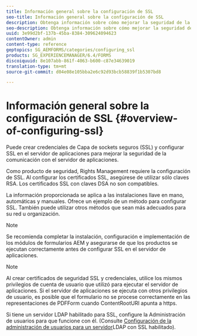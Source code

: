 ```yaml
---
title: Información general sobre la configuración de SSL
seo-title: Información general sobre la configuración de SSL
description: Obtenga información sobre cómo mejorar la seguridad de la comunicación mediante la configuración de SSL.
seo-description: Obtenga información sobre cómo mejorar la seguridad de la comunicación mediante la configuración de SSL.
uuid: 3e99d2bf-137b-45ba-8384-309624094623
contentOwner: admin
content-type: reference
geptopics: SG_AEMFORMS/categories/configuring_ssl
products: SG_EXPERIENCEMANAGER/6.4/FORMS
discoiquuid: 8e107abb-861f-4063-b600-c87e34639019
translation-type: tm+mt
source-git-commit: d04e08e105bba2e6c92d93bcb58839f1b5307bd8

---
```



# Información general sobre la configuración de SSL {#overview-of-configuring-ssl}

Puede crear credenciales de Capa de sockets seguros (SSL) y configurar SSL en el servidor de aplicaciones para mejorar la seguridad de la comunicación con el servidor de aplicaciones.

Como producto de seguridad, Rights Management requiere la configuración de SSL. Al configurar los certificados SSL, asegúrese de utilizar sólo claves RSA. Los certificados SSL con claves DSA no son compatibles.

La información proporcionada se aplica a las instalaciones llave en mano, automáticas y manuales. Ofrece un ejemplo de un método para configurar SSL. También puede utilizar otros métodos que sean más adecuados para su red u organización.

>[!NOTE]
>
>Se recomienda completar la instalación, configuración e implementación de los módulos de formularios AEM y asegurarse de que los productos se ejecutan correctamente antes de configurar SSL en el servidor de aplicaciones.

>[!NOTE]
>
>Al crear certificados de seguridad SSL y credenciales, utilice los mismos privilegios de cuenta de usuario que utilizó para ejecutar el servidor de aplicaciones. Si el servidor de aplicaciones se ejecuta con otros privilegios de usuario, es posible que el formulario no se procese correctamente en las representaciones de PDFForm cuando ContentRootURI apunta a https.

Si tiene un servidor LDAP habilitado para SSL, configure la Administración de usuarios para que funcione con él. (Consulte [Configuración de la administración de usuarios para un servidor](/help/forms/using/admin-help/configure-user-management-ssl-enabled.md#configure-user-management-for-an-ssl-enabled-ldap-server)LDAP con SSL habilitado).
